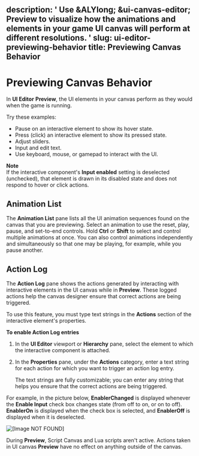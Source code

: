 description: ' Use &ALYlong; &ui-canvas-editor; Preview to visualize how the animations
  and elements in your game UI canvas will perform at different resolutions. '
slug: ui-editor-previewing-behavior
title: Previewing Canvas Behavior
---
# Previewing Canvas Behavior<a name="ui-editor-previewing-behavior"></a>

In **UI Editor** **Preview**, the UI elements in your canvas perform as they would when the game is running\.

Try these examples:
+ Pause on an interactive element to show its hover state\.
+ Press \(click\) an interactive element to show its pressed state\.
+ Adjust sliders\.
+ Input and edit text\.
+ Use keyboard, mouse, or gamepad to interact with the UI\.

**Note**  
If the interactive component's **Input enabled** setting is deselected \(unchecked\), that element is drawn in its disabled state and does not respond to hover or click actions\.

## Animation List<a name="animation-list-pane"></a>

The **Animation List** pane lists all the UI animation sequences found on the canvas that you are previewing\. Select an animation to use the reset, play, pause, and set\-to\-end controls\. Hold **Ctrl** or **Shift** to select and control multiple animations at once\. You can also control animations independently and simultaneously so that one may be playing, for example, while you pause another\.

## Action Log<a name="action-log"></a>

The **Action Log** pane shows the actions generated by interacting with interactive elements in the UI canvas while in **Preview**\. These logged actions help the canvas designer ensure that correct actions are being triggered\.

To use this feature, you must type text strings in the **Actions** section of the interactive element's properties\.

**To enable Action Log entries**

1. In the **UI Editor** viewport or **Hierarchy** pane, select the element to which the interactive component is attached\. 

1. In the **Properties** pane, under the **Actions** category, enter a text string for each action for which you want to trigger an action log entry\.

   The text strings are fully customizable; you can enter any string that helps you ensure that the correct actions are being triggered\.

For example, in the picture below, **EnablerChanged** is displayed whenever the **Enable Input** check box changes state \(from off to on, or on to off\)\. **EnablerOn** is displayed when the check box is selected, and **EnablerOff** is displayed when it is deselected\.

![\[Image NOT FOUND\]](/images/userguide/game_ui_editor/ui-editor-previewing-action-log.png)

During **Preview**, Script Canvas and Lua scripts aren't active\. Actions taken in UI canvas **Preview** have no effect on anything outside of the canvas\.